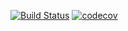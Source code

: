 [![Build Status](https://travis-ci.org/MEZk/spring-boot-starter-api-versioning.svg?branch=master)](https://travis-ci.org/MEZk/spring-boot-starter-api-versioning) [![codecov](https://codecov.io/gh/MEZk/spring-boot-starter-api-versioning/branch/master/graph/badge.svg)](https://codecov.io/gh/MEZk/spring-boot-starter-api-versioning)
